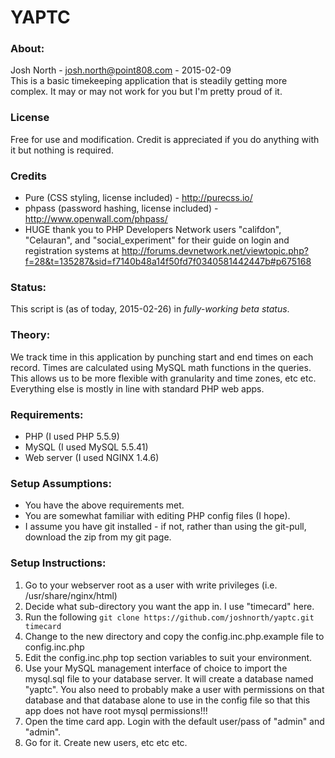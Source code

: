 # YAPTC #
### About: ###
Josh North - josh.north@point808.com - 2015-02-09  
This is a basic timekeeping application that is steadily getting more complex.  It may or may not work for you but I'm pretty proud of it.  

### License ###
Free for use and modification.  Credit is appreciated if you do anything with it but nothing is required.  

### Credits ###
* Pure (CSS styling, license included) - http://purecss.io/  
* phpass (password hashing, license included) - http://www.openwall.com/phpass/  
* HUGE thank you to PHP Developers Network users "califdon", "Celauran", and "social_experiment" for their guide on login and registration systems at http://forums.devnetwork.net/viewtopic.php?f=28&t=135287&sid=f7140b48a14f50fd7f0340581442447b#p675168  

### Status: ###
This script is (as of today, 2015-02-26) in *fully-working beta status*.  

### Theory: ###
We track time in this application by punching start and end times on each record.  Times are calculated using MySQL math functions in the queries.  This allows us to be more flexible with granularity and time zones, etc etc.  Everything else is mostly in line with standard PHP web apps.  

### Requirements: ###
* PHP (I used PHP 5.5.9)  
* MySQL (I used MySQL 5.5.41)  
* Web server (I used NGINX 1.4.6)  

### Setup Assumptions: ###
* You have the above requirements met.  
* You are somewhat familiar with editing PHP config files (I hope).  
* I assume you have git installed - if not, rather than using the git-pull, download the zip from my git page.  

### Setup Instructions: ###
1. Go to your webserver root as a user with write privileges (i.e. /usr/share/nginx/html)  
2. Decide what sub-directory you want the app in.  I use "timecard" here.  
3. Run the following `git clone https://github.com/joshnorth/yaptc.git timecard`  
4. Change to the new directory and copy the config.inc.php.example file to config.inc.php  
5. Edit the config.inc.php top section variables to suit your environment.  
6. Use your MySQL management interface of choice to import the mysql.sql file to your database server.  It will create a database named "yaptc". You also need to probably make a user with permissions on that database and that database alone to use in the config file so that this app does not have root mysql permissions!!!  
7. Open the time card app.  Login with the default user/pass of "admin" and "admin".  
8. Go for it. Create new users, etc etc etc.  

